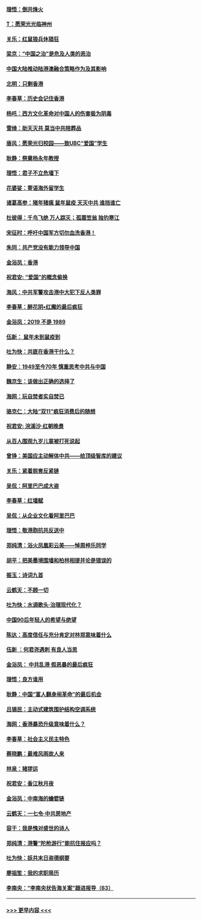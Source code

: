 #### [理悟：倒共烽火](../pages/nsc993/n11668844.md?t=11210844) 
#### [T：愿荣光光临神州](../pages/nsc993/n11668421.md?t=11210844) 
#### [关乐：红鼠狼兵休猖狂](../pages/nsc993/n11668378.md?t=11210844) 
#### [梁京：“中国之治”是危及人类的恶治](../pages/nsc993/n11668328.md?t=11210844) 
#### [中国大陆推动陆港澳融合策略作为及其影响](../pages/nsc993/n11668157.md?t=11210844) 
#### [北明：只剩香港](../pages/nsc993/n11668002.md?t=11210844) 
#### [李春草：历史会记住香港](../pages/nsc993/n11667927.md?t=11210844) 
#### [杨吒：西方文化革命对中国人的伤害极为阴毒](../pages/nsc993/n11664521.md?t=11210844) 
#### [雪绮：助天灭共 莫当中共陪葬品](../pages/nsc993/n11662650.md?t=11210844) 
#### [唐风：愿荣光归校园——致UBC“爱国”学生](../pages/nsc993/n11662194.md?t=11210844) 
#### [耿静：祭奠杨永年教授](../pages/nsc993/n11662514.md?t=11210844) 
#### [理悟：君子不立危墙下](../pages/nsc993/n11662172.md?t=11210844) 
#### [花婆娑：寄语海外留学生](../pages/nsc993/n11662121.md?t=11210844) 
#### [诸葛高参：猪年猪瘟 鼠年鼠疫 天灭中共 谁挡谁亡](../pages/nsc993/n11661980.md?t=11210844) 
#### [杜彼得：千鸟飞绝 万人踪灭；孤蓑笠翁 独钓寒江](../pages/nsc993/n11661170.md?t=11210844) 
#### [宋征时：呼吁中国军方切勿血洗香港！](../pages/nsc993/n11415318.md?t=11210844) 
#### [朱同：共产党没有能力领导中国](../pages/nsc993/n11660421.md?t=11210844) 
#### [金浴凤：香港](../pages/nsc993/n11660419.md?t=11210844) 
#### [祝君安: “爱国”的概念偷换](../pages/nsc993/n11659706.md?t=11210844) 
#### [海风：中共军警攻击港中大犯下反人类罪](../pages/nsc993/n11659632.md?t=11210844) 
#### [李春草：醉花阴•红魔的最后疯狂](../pages/nsc993/n11659287.md?t=11210844) 
#### [金浴凤：2019 不是 1989](../pages/nsc993/n11657663.md?t=11210844) 
#### [伍新： 鼠年未到鼠疫到](../pages/nsc993/n11655098.md?t=11210844) 
#### [吐为快：共匪在香港干什么？](../pages/nsc993/n11654891.md?t=11210844) 
#### [静安：1949至今70年 慎重思考中共与中国](../pages/nsc993/n11651244.md?t=11210844) 
#### [魏京生：该做出正确的选择了](../pages/nsc993/n11653084.md?t=11210844) 
#### [海网：玩自焚者实自焚已](../pages/nsc993/n11652423.md?t=11210844) 
#### [骆克仁：大陆“双11”疯狂消费后的随想](../pages/nsc993/n11652305.md?t=11210844) 
#### [祝君安: 浣溪沙·红朝晚景](../pages/nsc993/n11652258.md?t=11210844) 
#### [从百人围观九岁儿童被打死说起](../pages/nsc993/n11651030.md?t=11210844) 
#### [曾铮：美国应主动解体中共——给顶级智库的建议](../pages/nsc993/n11649888.md?t=11210844) 
#### [关乐：紧着脱套反紧链](../pages/nsc993/n11649069.md?t=11210844) 
#### [吴侃：阿里巴巴成大盗](../pages/nsc993/n11645523.md?t=11210844) 
#### [李春草：红墙赋](../pages/nsc993/n11646389.md?t=11210844) 
#### [吴侃：从企业文化看阿里巴巴](../pages/nsc993/n11645476.md?t=11210844) 
#### [理悟：敬港胞抗共反送中](../pages/nsc993/n11645466.md?t=11210844) 
#### [郑纯清：浴火凤凰彩云美——悼周梓乐同学](../pages/nsc993/n11645155.md?t=11210844) 
#### [胡平：把美墨境围墙和柏林相提并论是错误的](../pages/nsc993/n11645134.md?t=11210844) 
#### [振玉：诗词九首](../pages/nsc993/n11644081.md?t=11210844) 
#### [云鹤天：不顾一切](../pages/nsc993/n11643508.md?t=11210844) 
#### [吐为快：水调歌头·治理现代化？](../pages/nsc993/n11643485.md?t=11210844) 
#### [中国90后年轻人的希望与绝望](../pages/nsc993/n11642317.md?t=11210844) 
#### [陈达：高度信任与充分肯定对林郑意味着什么](../pages/nsc993/n11641441.md?t=11210844) 
#### [伍新 ：何君尧遇刺 有良人当思](../pages/nsc993/n11641503.md?t=11210844) 
#### [金浴凤： 中共乱港  假恶暴的最后疯狂](../pages/nsc993/n11641495.md?t=11210844) 
#### [理悟：良方谁用](../pages/nsc993/n11641463.md?t=11210844) 
#### [耿静：中国“富人翻身闹革命”的最后机会](../pages/nsc993/n11640655.md?t=11210844) 
#### [吕锡民：主动式建筑围护结构空调系统](../pages/nsc993/n11640168.md?t=11210844) 
#### [海网：香港暴恐升级意味着什么？](../pages/nsc993/n11635904.md?t=11210844) 
#### [李春草：社会主义民主特色](../pages/nsc993/n11634657.md?t=11210844) 
#### [蔡晓鹏：最难风雨故人来](../pages/nsc993/n11633145.md?t=11210844) 
#### [林泉：猪猡运](../pages/nsc993/n11631469.md?t=11210844) 
#### [祝君安：香江秋月夜](../pages/nsc993/n11631440.md?t=11210844) 
#### [金浴凤：中南海的蟾嬖链](../pages/nsc993/n11631290.md?t=11210844) 
#### [云鹤天：一七令·中共房地产](../pages/nsc993/n11630084.md?t=11210844) 
#### [容干：我是愧对盛世的诗人](../pages/nsc993/n11630059.md?t=11210844) 
#### [郑纯清：港警“陀枪游行”能抗住报应吗？](../pages/nsc993/n11629999.md?t=11210844) 
#### [吐为快：妖共末日盗德纲要](../pages/nsc993/n11628610.md?t=11210844) 
#### [廖祖笙：我的求职简历](../pages/nsc993/n11628492.md?t=11210844) 
#### [李南央：“李南央状告海关案”跟进报导（63）](../pages/nsc993/n11627039.md?t=11210844) 

----
#### [ >>> 更早内容 <<< ](../indexes/nsc993-earlier.md)
